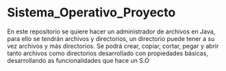# Sistema_Operativo_Proyecto

En este repositorio se quiere hacer un administrador de archivos en Java, para ello se tendrán archivos y directorios, 
un directorio puede tener a su vez archivos y más directorios. Se podrá crear, copiar, cortar, pegar y abrir tanto archivos como
directorios desarrollado con propiedades básicas, desarrollando as funcionalidades que hace un S.O
